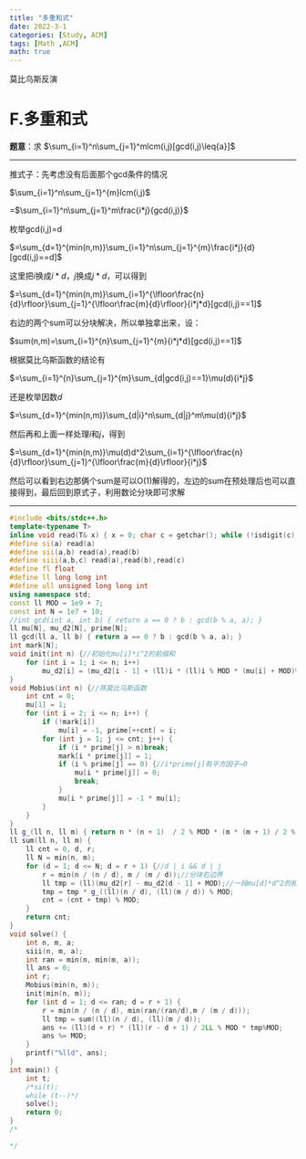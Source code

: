 ```yaml
---
title: "多重和式"
date: 2022-3-1
categories: [Study, ACM]
tags: [Math ,ACM]
math: true
---
```


莫比乌斯反演

<!-- more -->

# F.多重和式

**题意**：求 $\sum_{i=1}^n\sum_{j=1}^mlcm(i,j)[gcd(i,j)\leq{a}]$

***

推式子：先考虑没有后面那个gcd条件的情况

$\sum_{i=1}^n\sum_{j=1}^{m}lcm(i,j)$

=$\sum_{i=1}^n\sum_{j=1}^m\frac{i*j}{gcd(i,j)}$

枚举gcd(i,j)=d

$=\sum_{d=1}^{min(n,m)}\sum_{i=1}^n\sum_{j=1}^{m}\frac{i*j}{d}[gcd(i,j)==d]$

这里把$i$换成$i*d$，$j$换成$j*d$，可以得到

$=\sum_{d=1}^{min(n,m)}\sum_{i=1}^{\lfloor\frac{n}{d}\rfloor}\sum_{j=1}^{\lfloor\frac{m}{d}\rfloor}{i*j*d}[gcd(i,j)==1]$

右边的两个sum可以分块解决，所以单独拿出来，设：

$sum(n,m)=\sum_{i=1}^{n}\sum_{j=1}^{m}{i*j*d}[gcd(i,j)==1]$

根据莫比乌斯函数的结论有

$=\sum_{i=1}^{n}\sum_{j=1}^{m}\sum_{d|gcd(i,j)==1}\mu(d){i*j}$

还是枚举因数$d$

$=\sum_{d=1}^{min(n,m)}\sum_{d|i}^n\sum_{d|j}^m\mu(d){i*j}$

然后再和上面一样处理$i$和$j$，得到

$=\sum_{d=1}^{min(n,m)}\mu(d)d^2\sum_{i=1}^{\lfloor\frac{n}{d}\rfloor}\sum_{j=1}^{\lfloor\frac{m}{d}\rfloor}{i*j}$

然后可以看到右边那俩个sum是可以O(1)解得的，左边的sum在预处理后也可以直接得到，最后回到原式子，利用数论分块即可求解

***

```c++
#include <bits/stdc++.h>
template<typename T>
inline void read(T& x) { x = 0; char c = getchar(); while (!isdigit(c))c = getchar(); while (isdigit(c)) { x = x * 10 + c - '0'; c = getchar(); } }
#define si(a) read(a)
#define sii(a,b) read(a),read(b)
#define siii(a,b,c) read(a),read(b),read(c)
#define fl float
#define ll long long int
#define ull unsigned long long int
using namespace std;
const ll MOD = 1e9 + 7;
const int N = 1e7 + 10;
//int gcd(int a, int b) { return a == 0 ? b : gcd(b % a, a); }
ll mu[N], mu_d2[N], prime[N];
ll gcd(ll a, ll b) { return a == 0 ? b : gcd(b % a, a); }
int mark[N];
void init(int n) {//初始化mu[i]*i^2的前缀和
	for (int i = 1; i <= n; i++)
		mu_d2[i] = (mu_d2[i - 1] + (ll)i * (ll)i % MOD * (mu[i] + MOD)%MOD) % MOD;
}
void Mobius(int n) {//筛莫比乌斯函数
	int cnt = 0;
	mu[1] = 1;
	for (int i = 2; i <= n; i++) {
		if (!mark[i])
			mu[i] = -1, prime[++cnt] = i;
		for (int j = 1; j <= cnt; j++) {
			if (i * prime[j] > n)break;
			mark[i * prime[j]] = 1;
			if (i % prime[j] == 0) {//i*prime[j]有平方因子→0
				mu[i * prime[j]] = 0;
				break;
			}
			mu[i * prime[j]] = -1 * mu[i];
		}
	}
}
ll g_(ll n, ll m) { return n * (n + 1)  / 2 % MOD * (m * (m + 1) / 2 % MOD) % MOD; }
ll sum(ll n, ll m) {
	ll cnt = 0, d, r;
	ll N = min(n, m);
	for (d = 1; d <= N; d = r + 1) {//d | i && d | j
		r = min(n / (n / d), m / (m / d));//分块右边界
		ll tmp = (ll)(mu_d2[r] - mu_d2[d - 1] + MOD);//一段mu[d]*d^2的和
		tmp = tmp * g_((ll)(n / d), (ll)(m / d)) % MOD;
		cnt = (cnt + tmp) % MOD;
	}
	return cnt;
}
void solve() {
	int n, m, a;
	siii(n, m, a);
	int ran = min(n, min(m, a));
	ll ans = 0;
	int r;
	Mobius(min(n, m));
	init(min(n, m));
	for (int d = 1; d <= ran; d = r + 1) {
		r = min(n / (n / d), min(ran/(ran/d),m / (m / d)));
		ll tmp = sum((ll)(n / d), (ll)(m / d));
		ans += (ll)(d + r) * (ll)(r - d + 1) / 2LL % MOD * tmp%MOD;
		ans %= MOD;
	}
	printf("%lld", ans);
}
int main() {
	int t;
	/*si(t);
	while (t--)*/
	solve();
	return 0;
}
/*

*/
```

